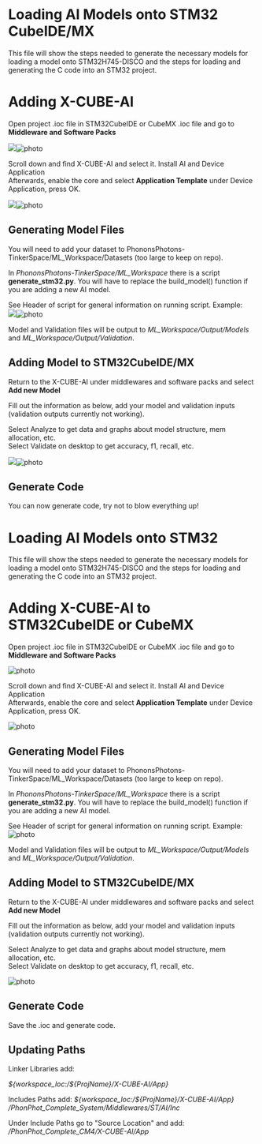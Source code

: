 

# Loading AI Models onto STM32 CubeIDE/MX
  

This file will show the steps needed to generate the necessary models for loading a model onto STM32H745-DISCO and the steps for loading and generating the C code into an STM32 project.  

# Adding X-CUBE-AI  
  

Open project .ioc file in STM32CubeIDE or CubeMX .ioc file and go to **Middleware and Software Packs**  
  

![](https://i.ibb.co/Sc48M7w/msware.png)![photo](https://i.ibb.co/Sc48M7w/msware.png)  
  

Scroll down and find X-CUBE-AI and select it. Install AI and Device Application  
Afterwards, enable the core and select **Application Template** under Device Application, press OK.  
  

![](https://i.ibb.co/yqGmt4R/install.png)![photo](https://i.ibb.co/yqGmt4R/install.png)  
  
  

## Generating Model Files  
  

You will need to add your dataset to PhononsPhotons-TinkerSpace/ML_Workspace/Datasets (too large to keep on repo).   
  

In *PhononsPhotons-TinkerSpace/ML_Workspace* there is a script **generate_stm32.py**. You will have to replace the build_model() function if you are adding a new AI model.   
  

See Header of script for general information on running script. Example:  
![](https://i.ibb.co/GFpNqgt/rscript.png)![photo](https://i.ibb.co/GFpNqgt/rscript.png)  
  

Model and Validation files will be output to *ML_Workspace/Output/Models* and *ML_Workspace/Output/Validation*.  
  
  
  

## Adding Model to STM32CubeIDE/MX  
  

Return to the X-CUBE-AI under middlewares and software packs and select **Add new Model**    
  

Fill out the information as below, add your model and validation inputs (validation outputs currently not working).   
  

Select Analyze to get data and graphs about model structure, mem allocation, etc.   
Select Validate on desktop to get accuracy, f1, recall, etc.   
  

![](https://i.ibb.co/YhPYcH9/loadmodel.png)![photo](https://i.ibb.co/YhPYcH9/loadmodel.png)  
  
  
  

## Generate Code  
  

You can now generate code, try not to blow everything up!  

# Loading AI Models onto STM32

This file will show the steps needed to generate the necessary models for loading a model onto STM32H745-DISCO and the steps for loading and generating the C code into an STM32 project.

# Adding X-CUBE-AI to STM32CubeIDE or CubeMX

Open project .ioc file in STM32CubeIDE or CubeMX .ioc file and go to  **Middleware and Software Packs**

![photo](https://i.ibb.co/Sc48M7w/msware.png)

Scroll down and find X-CUBE-AI and select it. Install AI and Device Application  
Afterwards, enable the core and select  **Application Template**  under Device Application, press OK.

![photo](https://i.ibb.co/yqGmt4R/install.png)

## Generating Model Files

You will need to add your dataset to PhononsPhotons-TinkerSpace/ML_Workspace/Datasets (too large to keep on repo).

In  _PhononsPhotons-TinkerSpace/ML_Workspace_  there is a script  **generate_stm32.py**. You will have to replace the build_model() function if you are adding a new AI model.

See Header of script for general information on running script. Example:  
![photo](https://i.ibb.co/GFpNqgt/rscript.png)

Model and Validation files will be output to  _ML_Workspace/Output/Models_  and  _ML_Workspace/Output/Validation_.

## Adding Model to STM32CubeIDE/MX

Return to the X-CUBE-AI under middlewares and software packs and select  **Add new Model**

Fill out the information as below, add your model and validation inputs (validation outputs currently not working).

Select Analyze to get data and graphs about model structure, mem allocation, etc.  
Select Validate on desktop to get accuracy, f1, recall, etc.

![photo](https://i.ibb.co/YhPYcH9/loadmodel.png)

## Generate Code

Save the .ioc and generate code.

## Updating Paths

Linker Libraries add:

 *${workspace_loc:/${ProjName}/X-CUBE-AI/App}*

Includes Paths add:
 *${workspace_loc:/${ProjName}/X-CUBE-AI/App}*
 */PhonPhot_Complete_System/Middlewares/ST/AI/Inc*

Under Include Paths go to "Source Location" and add:
  */PhonPhot_Complete_CM4/X-CUBE-AI/App*